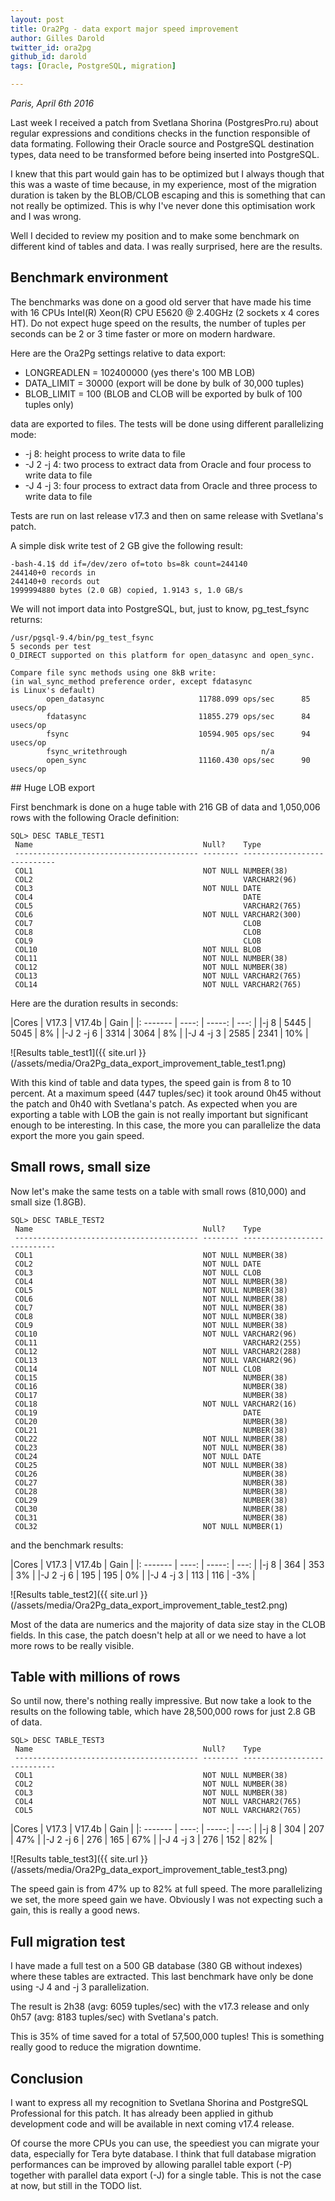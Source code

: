 ```yaml
---
layout: post
title: Ora2Pg - data export major speed improvement
author: Gilles Darold
twitter_id: ora2pg
github_id: darold
tags: [Oracle, PostgreSQL, migration]

---
```

*Paris, April 6th 2016*

Last week I received a patch from Svetlana Shorina (PostgresPro.ru) about
regular expressions and conditions checks in the function responsible of
data formating. Following their Oracle source and PostgreSQL destination
types, data need to be transformed before being inserted into PostgreSQL.

I knew that this part would gain has to be optimized but I always though
that this was a waste of time because, in my experience, most of the migration
duration is taken by the BLOB/CLOB escaping and this is something that can
not really be optimized. This is why I've never done this optimisation work
and I was wrong.

Well I decided to review my position and to make some benchmark on different
kind of tables and data. I was really surprised, here are the results.

<!--MORE-->

## Benchmark environment

The benchmarks was done on a good old server that have made his time with 16 CPUs
Intel(R) Xeon(R) CPU E5620 @ 2.40GHz (2 sockets x 4 cores HT). Do not expect
huge speed on the results, the number of tuples per seconds can be 2 or 3 time
faster or more on modern hardware.

Here are the Ora2Pg settings relative to data export:

* LONGREADLEN = 102400000 (yes there's 100 MB LOB)
* DATA_LIMIT = 30000 (export will be done by bulk of 30,000 tuples)
* BLOB_LIMIT = 100 (BLOB and CLOB will be exported by bulk of 100 tuples only)

data are exported to files. The tests will be done using different parallelizing
mode:

* -j 8: height process to write data to file
* -J 2 -j 4: two process to extract data from Oracle and four process to write data to file
* -J 4 -j 3: four process to extract data from Oracle and three process to write data to file

Tests are run on last release v17.3 and then on same release with Svetlana's patch.

A simple disk write test of 2 GB give the following result:

```
-bash-4.1$ dd if=/dev/zero of=toto bs=8k count=244140
244140+0 records in
244140+0 records out
1999994880 bytes (2.0 GB) copied, 1.9143 s, 1.0 GB/s
```

We will not import data into PostgreSQL, but, just to know, pg_test_fsync
returns:

```
/usr/pgsql-9.4/bin/pg_test_fsync
5 seconds per test
O_DIRECT supported on this platform for open_datasync and open_sync.

Compare file sync methods using one 8kB write:
(in wal_sync_method preference order, except fdatasync
is Linux's default)
        open_datasync                     11788.099 ops/sec      85 usecs/op
        fdatasync                         11855.279 ops/sec      84 usecs/op
        fsync                             10594.905 ops/sec      94 usecs/op
        fsync_writethrough                              n/a
        open_sync                         11160.430 ops/sec      90 usecs/op
```

## Huge LOB export

First benchmark is done on a huge table with 216 GB of data and 1,050,006 rows
with the following Oracle definition:

```
SQL> DESC TABLE_TEST1
 Name                                      Null?    Type
 ----------------------------------------- -------- ----------------------------
 COL1                                      NOT NULL NUMBER(38)
 COL2                                               VARCHAR2(96)
 COL3                                      NOT NULL DATE
 COL4                                               DATE
 COL5                                               VARCHAR2(765)
 COL6                                      NOT NULL VARCHAR2(300)
 COL7                                               CLOB
 COL8                                               CLOB
 COL9                                               CLOB
 COL10                                     NOT NULL BLOB
 COL11                                     NOT NULL NUMBER(38)
 COL12                                     NOT NULL NUMBER(38)
 COL13                                     NOT NULL VARCHAR2(765)
 COL14                                     NOT NULL VARCHAR2(765)
```

Here are the duration results in seconds:

|Cores     | V17.3 | V17.4b | Gain |
|: ------- | ----: | -----: | ---: |
|-j 8      |  5445 |  5045  |   8% |
|-J 2 -j 6 |  3314 |  3064  |   8% |
|-J 4 -j 3 |  2585 |  2341  |  10% |

![Results table_test1]({{ site.url }}(/assets/media/Ora2Pg_data_export_improvement_table_test1.png)

With this kind of table and data types, the speed gain is from 8 to 10 percent.
At a maximum speed (447 tuples/sec) it took around 0h45 without the patch and
0h40 with Svetlana's patch. As expected when you are exporting a table with LOB
the gain is not really important but significant enough to be interesting. In
this case, the more you can parallelize the data export the more you gain speed.

## Small rows, small size

Now let's make the same tests on a table with small rows (810,000) and small
size (1.8GB).

```
SQL> DESC TABLE_TEST2
 Name                                      Null?    Type
 ----------------------------------------- -------- ----------------------------
 COL1                                      NOT NULL NUMBER(38)
 COL2                                      NOT NULL DATE
 COL3                                      NOT NULL CLOB
 COL4                                      NOT NULL NUMBER(38)
 COL5                                      NOT NULL NUMBER(38)
 COL6                                      NOT NULL NUMBER(38)
 COL7                                      NOT NULL NUMBER(38)
 COL8                                      NOT NULL NUMBER(38)
 COL9                                      NOT NULL NUMBER(38)
 COL10                                     NOT NULL VARCHAR2(96)
 COL11                                              VARCHAR2(255)
 COL12                                     NOT NULL VARCHAR2(288)
 COL13                                     NOT NULL VARCHAR2(96)
 COL14                                     NOT NULL CLOB
 COL15                                              NUMBER(38)
 COL16                                              NUMBER(38)
 COL17                                              NUMBER(38)
 COL18                                     NOT NULL VARCHAR2(16)
 COL19                                              DATE
 COL20                                              NUMBER(38)
 COL21                                              NUMBER(38)
 COL22                                     NOT NULL NUMBER(38)
 COL23                                     NOT NULL NUMBER(38)
 COL24                                     NOT NULL DATE
 COL25                                     NOT NULL NUMBER(38)
 COL26                                              NUMBER(38)
 COL27                                              NUMBER(38)
 COL28                                              NUMBER(38)
 COL29                                              NUMBER(38)
 COL30                                              NUMBER(38)
 COL31                                              NUMBER(38)
 COL32                                     NOT NULL NUMBER(1)
```

and the benchmark results:

|Cores     | V17.3 | V17.4b | Gain |
|: ------- | ----: | -----: | ---: |
|-j 8      |   364 |   353  |   3% |
|-J 2 -j 6 |   195 |   195  |   0% |
|-J 4 -j 3 |   113 |   116  |  -3% |

![Results table_test2]({{ site.url }}(/assets/media/Ora2Pg_data_export_improvement_table_test2.png)

Most of the data are numerics and the majority of data size stay in the
CLOB fields. In this case, the patch doesn't help at all or we need to
have a lot more rows to be really visible.

## Table with millions of rows

So until now, there's nothing really impressive. But now take a look to the
results on the following table, which have 28,500,000 rows for just 2.8 GB
of data.

```
SQL> DESC TABLE_TEST3
 Name                                      Null?    Type
 ----------------------------------------- -------- ----------------------------
 COL1                                      NOT NULL NUMBER(38)
 COL2                                      NOT NULL NUMBER(38)
 COL3                                      NOT NULL NUMBER(38)
 COL4                                      NOT NULL VARCHAR2(765)
 COL5                                      NOT NULL VARCHAR2(765)
```

|Cores     | V17.3 | V17.4b | Gain |
|: ------- | ----: | -----: | ---: |
|-j 8      |   304 |   207  |  47% |
|-J 2 -j 6 |   276 |   165  |  67% |
|-J 4 -j 3 |   276 |   152  |  82% |

![Results table_test3]({{ site.url }}(/assets/media/Ora2Pg_data_export_improvement_table_test3.png)

The speed gain is from 47% up to 82% at full speed. The more parallelizing we
set, the more speed gain we have. Obviously I was not expecting such a gain,
this is really a good news.

## Full migration test

I have made a full test on a 500 GB database (380 GB without indexes) where
these tables are extracted. This last benchmark have only be done using -J 4
and -j 3 parallelization.

The result is 2h38 (avg: 6059 tuples/sec) with the v17.3 release and only 0h57
(avg: 8183 tuples/sec) with Svetlana's patch.

This is 35% of time saved for a total of 57,500,000 tuples! This is something
really good to reduce the migration downtime.

## Conclusion

I want to express all my recognition to Svetlana Shorina and PostgreSQL Professional
for this patch. It has already been applied in github development code and will
be available in next coming v17.4 release.

Of course the more CPUs you can use, the speediest you can migrate your data, especially
for Tera byte database. I think that full database migration performances can be improved
by allowing parallel table export (-P) together with parallel data export (-J) for a single
table. This is not the case at now, but still in the TODO list.


